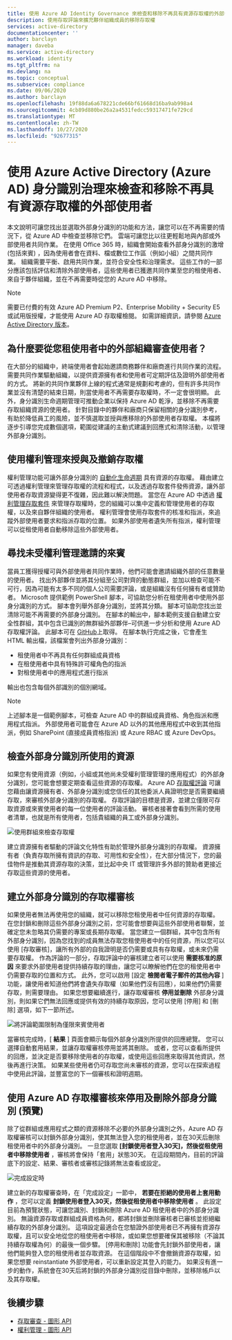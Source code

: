 ```yaml
---
title: 使用 Azure AD Identity Governance 來檢查和移除不再具有資源存取權的外部使用者
description: 使用存取評論來擴充夥伴組織成員的移除存取權
services: active-directory
documentationcenter: ''
author: barclayn
manager: daveba
ms.service: active-directory
ms.workload: identity
ms.tgt_pltfrm: na
ms.devlang: na
ms.topic: conceptual
ms.subservice: compliance
ms.date: 09/06/2020
ms.author: barclayn
ms.openlocfilehash: 19f88da6a678221cde66bf61668d16ba9ab998a4
ms.sourcegitcommit: 4cb89d880be26a2a4531fedcc59317471fe729cd
ms.translationtype: MT
ms.contentlocale: zh-TW
ms.lasthandoff: 10/27/2020
ms.locfileid: "92677315"
---
```

# <a name="use-azure-active-directory-azure-ad-identity-governance-to-review-and-remove-external-users-who-no-longer-have-resource-access"></a>使用 Azure Active Directory (Azure AD) 身分識別治理來檢查和移除不再具有資源存取權的外部使用者

本文說明可讓您找出並選取外部身分識別的功能和方法，讓您可以在不再需要的情況下，從 Azure AD 中檢查並移除它們。 雲端可讓您比以往更輕鬆地與內部或外部使用者共同作業。 在使用 Office 365 時，組織會開始查看外部身分識別的激增 (包括來賓) ，因為使用者會在資料、檔或數位工作區（例如小組）之間共同作業。 組織需要平衡、啟用共同作業，並符合安全性和治理需求。 這些工作的一部分應該包括評估和清除外部使用者，這些使用者已獲邀共同作業至您的租使用者、來自于夥伴組織，並在不再需要時從您的 Azure AD 中移除。

>[!NOTE]
>需要已付費的有效 Azure AD Premium P2、Enterprise Mobility + Security E5 或試用版授權，才能使用 Azure AD 存取權檢閱。 如需詳細資訊，請參閱 [Azure Active Directory 版本](../fundamentals/active-directory-whatis.md)。

## <a name="why-review-users-from-external-organizations-in-your-tenant"></a>為什麼要從您租使用者中的外部組織審查使用者？

在大部分的組織中，終端使用者會起始邀請商務夥伴和廠商進行共同作業的流程。 需要共同作業驅動組織，以提供資源擁有者和使用者可定期評估及證明外部使用者的方式。 將新的共同作業夥伴上線的程式通常是規劃和考慮的，但有許多共同作業並沒有清楚的結束日期，則當使用者不再需要存取權時，不一定會很明顯。 此外，身分識別生命週期管理可推動企業以保持 Azure AD 乾淨，並移除不再需要存取組織資源的使用者。 針對目錄中的夥伴和廠商只保留相關的身分識別參考，有助於降低員工的風險，並不慎選取並授與應移除的外部使用者存取權。 本檔將逐步引導您完成數個選項，範圍從建議的主動式建議到回應式和清除活動，以管理外部身分識別。

## <a name="use-entitlement-management-to-grant-and-revoke-access"></a>使用權利管理來授與及撤銷存取權

權利管理功能可讓外部身分識別的 [自動化生命週期](entitlement-management-external-users.md#manage-the-lifecycle-of-external-users) 具有資源的存取權。 藉由建立可透過權利管理來管理存取權的流程和程式，以及透過存取套件發佈資源，讓外部使用者存取資源變得更不復雜，因此難以解決問題。 當您在 Azure AD 中透過 [權利管理存取套件](entitlement-management-overview.md) 來管理存取權時，您的組織可以集中定義和管理使用者的存取權，以及來自夥伴組織的使用者。 權利管理會使用存取套件的核准和指派，來追蹤外部使用者要求和指派存取的位置。 如果外部使用者遺失所有指派，權利管理可以從租使用者自動移除這些外部使用者。 

## <a name="find-guests-not-invited-through-entitlement-management"></a>尋找未受權利管理邀請的來賓

當員工獲得授權可與外部使用者共同作業時，他們可能會邀請組織外部的任意數量的使用者。 找出外部夥伴並將其分組至公司對齊的動態群組，並加以檢查可能不可行，因為可能有太多不同的個人公司需要評論，或是組織沒有任何擁有者或贊助者。 Microsoft 提供範例 PowerShell 腳本，可協助您分析在租使用者中使用外部身分識別的方式。 腳本會列舉外部身分識別，並將其分類。 腳本可協助您找出並清除可能不再需要的外部身分識別。 在腳本的輸出中，腳本範例支援自動建立安全性群組，其中包含已識別的無群組外部夥伴–可供進一步分析和使用 Azure AD 存取權評論。
此腳本可在 [GitHub](https://github.com/microsoft/access-reviews-samples/tree/master/ExternalIdentityUse)上取得。 在腳本執行完成之後，它會產生 HTML 輸出檔，該檔案會列出外部身分識別：

- 租使用者中不再具有任何群組成員資格
- 在租使用者中具有特殊許可權角色的指派
- 對租使用者中的應用程式進行指派

輸出也包含每個外部識別的個別網域。 

>[!NOTE]
>上述腳本是一個範例腳本，可檢查 Azure AD 中的群組成員資格、角色指派和應用程式指派。 外部使用者可能會在 Azure AD 以外的其他應用程式中收到其他指派，例如 SharePoint (直接成員資格指派) 或 Azure RBAC 或 Azure DevOps。

## <a name="review-resources-used-by-external-identities"></a>檢查外部身分識別所使用的資源

如果您有使用資源（例如，小組或其他尚未受權利管理管理的應用程式）的外部身分識別，您可能會想要定期查看這些資源的存取權。 Azure AD [存取權評論](create-access-review.md) 可讓您藉由讓資源擁有者、外部身分識別或您信任的其他委派人員證明您是否需要繼續存取，來審核外部身分識別的存取權。 存取評論的目標是資源，並建立僅限可存取資源或來賓使用者的每一位使用者的評論活動。 審核者接著會看到所需的使用者清單，也就是所有使用者，包括貴組織的員工或外部身分識別。

![使用群組來檢查存取權](media/access-reviews-external-users/group-members.png)

建立資源擁有者驅動的評論文化特性有助於管理外部身分識別的存取權。 資源擁有者（負責存取所擁有資訊的存取、可用性和安全性），在大部分情況下，您的最佳物件是推動其資源存取的決策，並比起中央 IT 或管理許多外部的贊助者更接近存取這些資源的使用者。

## <a name="create-access-reviews-for-external-identities"></a>建立外部身分識別的存取權審核

如果使用者無法再使用您的組織，就可以移除您租使用者中任何資源的存取權。 在您封鎖和刪除這些外部身分識別之前，您可能會想要與這些外部使用者聯繫，並確定您未忽略其仍需要的專案或長期存取權。 當您建立一個群組，其中包含所有外部身分識別，因為您找到的成員無法存取您租使用者中的任何資源，所以您可以使用 [存取審核]，讓所有外部的自我證明是否仍需要或具有存取權，或未來仍需要存取權。 作為評論的一部分，存取評論中的審核建立者可以使用 **需要核准的原因** 來要求外部使用者提供持續存取的理由，讓您可以瞭解他們在您的租使用者中仍需要存取的位置和方式。 此外，您可以啟用 [設定 **檢閱者電子郵件的其他內容** ] 功能，讓使用者知道他們將會遺失存取權（如果他們沒有回應），如果他們仍需要存取，則需要理由。 如果您想要繼續進行，讓存取權審核 **停用並刪除** 外部身分識別，則如果它們無法回應或提供有效的持續存取原因，您可以使用 [停用] 和 [刪除] 選項，如下一節所述。

![將評論範圍限制為僅限來賓使用者](media/access-reviews-external-users/guest-users-only.png)

當審核完成時，[ **結果** ] 頁面會顯示每個外部身分識別所提供的回應總覽。 您可以選擇自動套用結果，並讓存取權審核停用並將其刪除。 或者，您可以查看所提供的回應，並決定是否要移除使用者的存取權，或使用這些回應來取得其他資訊，然後再進行決策。 如果某些使用者仍可存取您尚未審核的資源，您可以在探索過程中使用此評論，並豐富您的下一個審核和證明週期。

## <a name="disable-and-delete-external-identities-with-azure-ad-access-reviews-preview"></a>使用 Azure AD 存取權審核來停用及刪除外部身分識別 (預覽) 

除了從群組或應用程式之類的資源移除不必要的外部身分識別之外，Azure AD 存取權審核可以封鎖外部身分識別，使其無法登入您的租使用者，並在30天后刪除租使用者中的外部身分識別。 一旦您選取 **[封鎖使用者登入30天]，然後從租使用者中移除使用者** ，審核將會保持「套用」狀態30天。 在這段期間內，目前的評論底下的設定、結果、審核者或審核記錄將無法查看或設定。 

![完成設定時](media/access-reviews-external-users/upon-completion-settings.png)

建立新的存取權審查時，在「完成設定」一節中， **若要在拒絕的使用者上套用動作** ，您可以定義 **封鎖使用者登入30天，然後從租使用者中移除使用者** 。
此設定目前為預覽狀態，可讓您識別、封鎖和刪除 Azure AD 租使用者中的外部身分識別。 無論資源存取或群組成員資格為何，都將封鎖並刪除審核者已審核並拒絕繼續存取的外部身分識別。 這項設定最適合在您驗證外部使用者已不再擁有資源存取權，且可以安全地從您的租使用者中移除，或如果您想要確保其被移除（不論其持續存取權為何）的最後一個步驟。 [停用和刪除] 功能會先封鎖外部使用者，讓他們能夠登入您的租使用者並存取資源。 在這個階段中不會撤銷資源存取權，如果您想要 reinstantiate 外部使用者，可以重新設定其登入的能力。 如果沒有進一步的動作，系統會在30天后將封鎖的外部身分識別從目錄中刪除，並移除帳戶以及其存取權。

## <a name="next-steps"></a>後續步驟

- [存取審查 - 圖形 API](/graph/api/resources/accessreviews-root?view=graph-rest-beta)
- [權利管理 - 圖形 API](/graph/api/resources/entitlementmanagement-root?view=graph-rest-beta)
